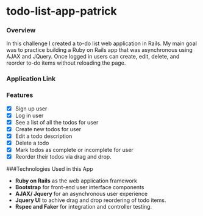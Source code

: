 # todo-list-app-patrick


### Overview
In this challenge I created a to-do list web application in Rails.  My main goal was to practice building a Ruby on Rails app that was asynchronous using AJAX and JQuery.  Once logged in users can create, edit, delete, and reorder to-do items without reloading the page.

### Application Link



### Features
  - [x] Sign up user
  - [x] Log in user
  - [x] See a list of all the todos for user
  - [x] Create new todos for user
  - [x] Edit a todo description
  - [x] Delete a todo
  - [x] Mark todos as complete or incomplete for user
  - [x] Reorder their todos via drag and drop.

<!-- ### Testing -->
<!-- Tests were created in Rspec for all the requirements listed above.

To run all the rspec tests from the terminal enter the following:

```$ bin/rspec ``` -->




###Technologies Used in this App
  - **Ruby on Rails** as the web application framework
  - **Bootstrap** for front-end user interface components
  - **AJAX/ Jquery** for an asynchronous user experience
  - **Jquery UI** to achive drag and drop reordering of todo items.
  - **Rspec and Faker** for integration and controller testing.
